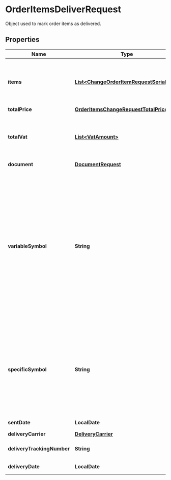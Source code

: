 

# OrderItemsDeliverRequest

Object used to mark order items as delivered.

## Properties

| Name | Type | Description | Notes |
|------------ | ------------- | ------------- | -------------|
|**items** | [**List&lt;ChangeOrderItemRequestSerializer&gt;**](ChangeOrderItemRequestSerializer.md) | List of changed items. All items are considered when empty. |  [optional] |
|**totalPrice** | [**OrderItemsChangeRequestTotalPrice**](OrderItemsChangeRequestTotalPrice.md) |  |  [optional] |
|**totalVat** | [**List&lt;VatAmount&gt;**](VatAmount.md) | Total VAT amounts of items (from orderItems array) split by their VAT rates. |  [optional] |
|**document** | [**DocumentRequest**](DocumentRequest.md) |  |  [optional] |
|**variableSymbol** | **String** | Required if was not specified earlier in &#39;&#39;Create application&#39;&#39; or &#39;&#39;Change application order&#39;&#39; operations. Symbol used for making the payment to your account. This string must contain only numbers, maximum length is 10 characters (digits). |  [optional] |
|**specificSymbol** | **String** | Symbol used for making the payment to your account. This string must contain only numbers, maximum length is 10 characters (digits). |  [optional] |
|**sentDate** | **LocalDate** | Shipping date |  [optional] |
|**deliveryCarrier** | [**DeliveryCarrier**](DeliveryCarrier.md) |  |  [optional] |
|**deliveryTrackingNumber** | **String** | Delivery tracking number |  [optional] |
|**deliveryDate** | **LocalDate** | Delivery date |  [optional] |



